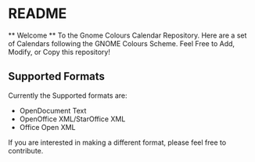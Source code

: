 # README

** Welcome ** To the Gnome Colours Calendar Repository. Here are a set of Calendars following the GNOME Colours Scheme. Feel Free to Add, Modify, or Copy this repository!

## Supported Formats
Currently the Supported formats are:

  - OpenDocument Text
  - OpenOffice XML/StarOffice XML
  - Office Open XML
  
If you are interested in making a different format, please feel free to contribute.
